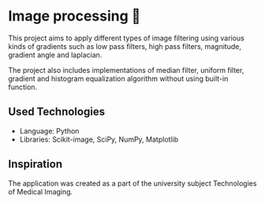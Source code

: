 # Image processing 🌆
This project aims to apply different types of image filtering using various kinds of gradients such as low pass filters, high pass filters, magnitude, gradient angle and laplacian.

The project also includes implementations of median filter, uniform filter, gradient and histogram equalization algorithm without using built-in function.


## Used Technologies 
- Language: Python 
- Libraries: Scikit-image, SciPy, NumPy, Matplotlib

## Inspiration
The application was created as a part of the university subject Technologies of Medical Imaging.
